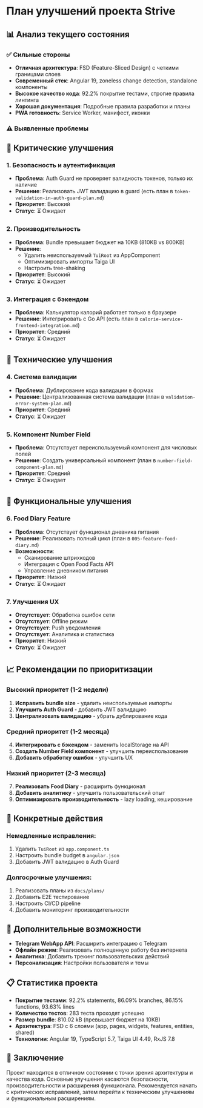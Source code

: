 # План улучшений проекта Strive

## 📊 Анализ текущего состояния

### ✅ Сильные стороны
- **Отличная архитектура**: FSD (Feature-Sliced Design) с четкими границами слоев
- **Современный стек**: Angular 19, zoneless change detection, standalone компоненты
- **Высокое качество кода**: 92.2% покрытие тестами, строгие правила линтинга
- **Хорошая документация**: Подробные правила разработки и планы
- **PWA готовность**: Service Worker, манифест, иконки

### ⚠️ Выявленные проблемы

## 🚨 Критические улучшения

### 1. **Безопасность и аутентификация**
- **Проблема**: Auth Guard не проверяет валидность токенов, только их наличие
- **Решение**: Реализовать JWT валидацию в guard (есть план в `token-validation-in-auth-guard-plan.md`)
- **Приоритет**: Высокий
- **Статус**: ⏳ Ожидает

### 2. **Производительность**
- **Проблема**: Bundle превышает бюджет на 10KB (810KB vs 800KB)
- **Решение**: 
  - Удалить неиспользуемый `TuiRoot` из AppComponent
  - Оптимизировать импорты Taiga UI
  - Настроить tree-shaking
- **Приоритет**: Высокий
- **Статус**: ⏳ Ожидает

### 3. **Интеграция с бэкендом**
- **Проблема**: Калькулятор калорий работает только в браузере
- **Решение**: Интегрировать с Go API (есть план в `calorie-service-frontend-integration.md`)
- **Приоритет**: Средний
- **Статус**: ⏳ Ожидает

## 🔧 Технические улучшения

### 4. **Система валидации**
- **Проблема**: Дублирование кода валидации в формах
- **Решение**: Централизованная система валидации (план в `validation-error-system-plan.md`)
- **Приоритет**: Средний
- **Статус**: ⏳ Ожидает

### 5. **Компонент Number Field**
- **Проблема**: Отсутствует переиспользуемый компонент для числовых полей
- **Решение**: Создать универсальный компонент (план в `number-field-component-plan.md`)
- **Приоритет**: Средний
- **Статус**: ⏳ Ожидает

## 🎯 Функциональные улучшения

### 6. **Food Diary Feature**
- **Проблема**: Отсутствует функционал дневника питания
- **Решение**: Реализовать полный цикл (план в `005-feature-food-diary.md`)
- **Возможности**:
  - Сканирование штрихкодов
  - Интеграция с Open Food Facts API
  - Управление дневником питания
- **Приоритет**: Низкий
- **Статус**: ⏳ Ожидает

### 7. **Улучшения UX**
- **Отсутствует**: Обработка ошибок сети
- **Отсутствует**: Offline режим
- **Отсутствует**: Push уведомления
- **Отсутствует**: Аналитика и статистика
- **Приоритет**: Низкий
- **Статус**: ⏳ Ожидает

## 📈 Рекомендации по приоритизации

### Высокий приоритет (1-2 недели)
1. **Исправить bundle size** - удалить неиспользуемые импорты
2. **Улучшить Auth Guard** - добавить JWT валидацию
3. **Централизовать валидацию** - убрать дублирование кода

### Средний приоритет (1-2 месяца)
4. **Интегрировать с бэкендом** - заменить localStorage на API
5. **Создать Number Field компонент** - улучшить переиспользование
6. **Добавить обработку ошибок** - улучшить UX

### Низкий приоритет (2-3 месяца)
7. **Реализовать Food Diary** - расширить функционал
8. **Добавить аналитику** - улучшить пользовательский опыт
9. **Оптимизировать производительность** - lazy loading, кеширование

## 🎯 Конкретные действия

### Немедленные исправления:
1. Удалить `TuiRoot` из `app.component.ts`
2. Настроить bundle budget в `angular.json`
3. Добавить JWT валидацию в Auth Guard

### Долгосрочные улучшения:
1. Реализовать планы из `docs/plans/`
2. Добавить E2E тестирование
3. Настроить CI/CD pipeline
4. Добавить мониторинг производительности

## 🚀 Дополнительные возможности

- **Telegram WebApp API**: Расширить интеграцию с Telegram
- **Офлайн режим**: Реализовать полноценную работу без интернета
- **Аналитика**: Добавить трекинг пользовательских действий
- **Персонализация**: Настройки пользователя и темы

## 📋 Статистика проекта

- **Покрытие тестами**: 92.2% statements, 86.09% branches, 86.15% functions, 93.63% lines
- **Количество тестов**: 283 теста проходят успешно
- **Размер bundle**: 810.02 kB (превышает бюджет на 10KB)
- **Архитектура**: FSD с 6 слоями (app, pages, widgets, features, entities, shared)
- **Технологии**: Angular 19, TypeScript 5.7, Taiga UI 4.49, RxJS 7.8

## 📝 Заключение

Проект находится в отличном состоянии с точки зрения архитектуры и качества кода. Основные улучшения касаются безопасности, производительности и расширения функционала. Рекомендуется начать с критических исправлений, затем перейти к техническим улучшениям и функциональным расширениям.

